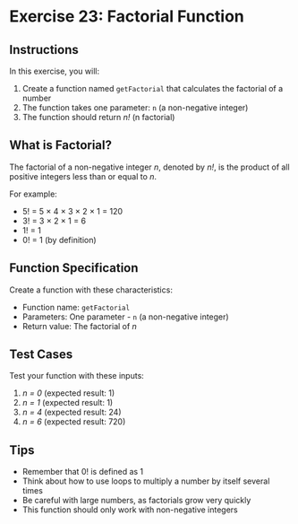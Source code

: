 # Exercise 23: Factorial Function

## Instructions
In this exercise, you will:
1. Create a function named `getFactorial` that calculates the factorial of a number
2. The function takes one parameter: `n` (a non-negative integer)
3. The function should return *n!* (n factorial)

## What is Factorial?
The factorial of a non-negative integer *n*, denoted by *n!*, is the product of all positive integers less than or equal to *n*.

For example:
- 5! = 5 × 4 × 3 × 2 × 1 = 120
- 3! = 3 × 2 × 1 = 6
- 1! = 1
- 0! = 1 (by definition)

## Function Specification
Create a function with these characteristics:
- Function name: `getFactorial`
- Parameters: One parameter - `n` (a non-negative integer)
- Return value: The factorial of *n*

## Test Cases
Test your function with these inputs:
1. *n = 0* (expected result: 1)
2. *n = 1* (expected result: 1)
3. *n = 4* (expected result: 24)
4. *n = 6* (expected result: 720)

## Tips
- Remember that 0! is defined as 1
- Think about how to use loops to multiply a number by itself several times
- Be careful with large numbers, as factorials grow very quickly
- This function should only work with non-negative integers
